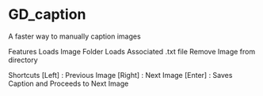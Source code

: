 # GD_caption
A faster way to manually caption images

Features
Loads Image Folder
Loads Associated .txt file
Remove Image from directory



Shortcuts
[Left] : Previous Image
[Right] : Next Image
[Enter] : Saves Caption and Proceeds to Next Image

